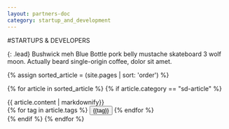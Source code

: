 ```yaml
---
layout: partners-doc
category: startup_and_development
---
```

#STARTUPS & DEVELOPERS

{: .lead}
Bushwick meh Blue Bottle pork belly mustache skateboard 3 wolf moon. Actually beard single-origin coffee, dolor sit amet.

{% assign sorted_article = (site.pages | sort: 'order') %}

{% for article in sorted_article %}
    {% if article.category == "sd-article" %}
<div class="sd-article">
    <div class="article-body">
{{ article.content | markdownify}}
    </div>
    <div class="article-tags">
        {% for tag in article.tags %}
            <button class="tag-btn" tag="{{tag}}">{{tag}}</button>
        {% endfor %}
    </div>
</div>
    {% endif %}
{% endfor %}

<script>
    // Get list of upcoming events
    var uniqueUpcoming = [].map.call($(".sd-article").find(".tag-btn"),function(item){
        return '<li><a href="#' + item.textContent + '" class="tag-menu-btn">' + item.textContent + '</a></li>';;
    }).filter( function(value, index, self) {
        return self.indexOf(value) === index;
    }).join("");

    if(uniqueUpcoming !== ""){
      $(".sd-tags-list").append(uniqueUpcoming);
    }

    var PartnerTagClickHandler = function() {
        var currentItem = this.textContent;
        $(".tag-btn").add(".tag-menu-btn").removeClass("active").map(function(){
            if (this.textContent == currentItem) {
                return this;
            }
        }).addClass("active");
        
        $(".sd-article").show().filter(function() {
            return $(this).find(".tag-btn.active").size() === 0;
        }).hide();
    }
    
    $(".article-tags").on("click", ".tag-btn", PartnerTagClickHandler);
    $(".categories").on("click", ".tag-menu-btn", PartnerTagClickHandler);
    

</script>